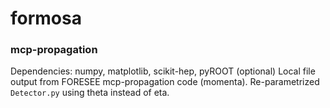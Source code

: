 # formosa
### mcp-propagation
Dependencies: numpy, matplotlib, scikit-hep, pyROOT (optional)
Local file output from FORESEE mcp-propagation code (momenta). 
Re-parametrized `Detector.py` using theta instead of eta.
